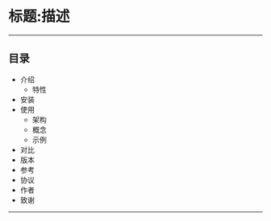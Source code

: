 # 标题:描述

****

## 目录

* 介绍
    * 特性
* 安装
* 使用
    * 架构
    * 概念
    * 示例
* 对比
* 版本
* 参考
* 协议
* 作者
* 致谢

****